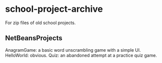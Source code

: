 # school-project-archive
For zip files of old school projects.

## NetBeansProjects
AnagramGame: a basic word unscrambling game with a simple UI.
HelloWorld: obvious.
Quiz: an abandoned attempt at a practice quiz game.

